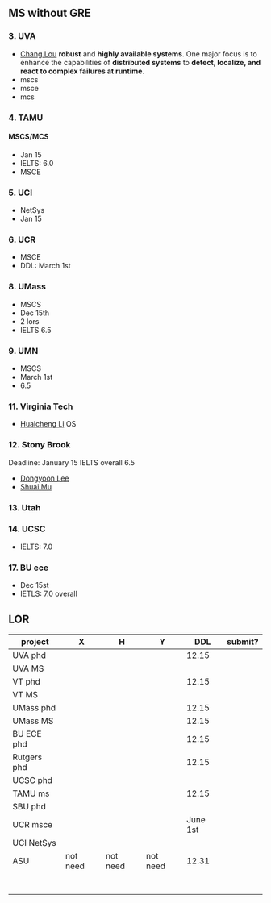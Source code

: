 ## MS without GRE
### 3. UVA
- [Chang Lou](https://changlousys.github.io/about/) **robust** and **highly available systems**. One major focus is to enhance the capabilities of **distributed systems** to **detect, localize, and react to complex failures at runtime**.
- mscs
- msce
- mcs
### 4. TAMU 
#### MSCS/MCS
- Jan 15
- IELTS: 6.0
- MSCE
### 5. UCI
- NetSys
- Jan 15
### 6. UCR
- MSCE
- DDL: March 1st
### 8. UMass
- MSCS
- Dec 15th
- 2 lors
- IELTS 6.5
### 9. UMN
- MSCS
- March 1st
- 6.5
### 11. Virginia Tech
- [Huaicheng Li](https://huaicheng.github.io/) OS
### 12. Stony Brook
Deadline: January 15
IELTS overall 6.5
- [Dongyoon Lee](https://www3.cs.stonybrook.edu/~dongyoon/students.html)
- [Shuai Mu](mpaxos.com)
### 13. Utah
### 14. UCSC
- IELTS: 7.0
### 17. BU ece
- Dec 15st
- IETLS: 7.0 overall

## LOR
|project|X|H|Y|DDL|submit?|
|---|---|---|---|---|---|
|UVA phd||||12.15|
|UVA MS|||||
|VT phd||||12.15|
|VT MS|||||
|UMass phd||||12.15|
|UMass MS||||12.15|
|BU ECE phd||||12.15|
|Rutgers phd||||12.15|
|UCSC phd|||||
|TAMU ms||||12.15|
|SBU phd|||||
|UCR msce||||June 1st|
|UCI NetSys|||||
|ASU|not need|not need|not need|12.31||
||||
||||
||||
||||
||||
||||
||||